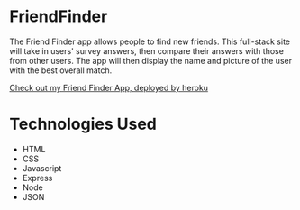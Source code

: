 # FriendFinder

The Friend Finder app allows people to find new friends. This full-stack site will take in users' survey answers, then compare their answers with those from other users. The app will then display the name and picture of the user with the best overall match.

[Check out my Friend Finder App, deployed by heroku](https://vast-ravine-54500.herokuapp.com/)

# Technologies Used
* HTML
* CSS
* Javascript
* Express
* Node
* JSON
